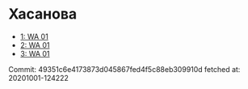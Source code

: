 # Хасанова
- [1: WA 01](1.md)
- [2: WA 01](2.md)
- [3: WA 01](3.md)

Commit: 49351c6e4173873d045867fed4f5c88eb309910d
 fetched at: 20201001-124222

